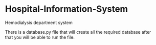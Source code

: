 # Hospital-Information-System
Hemodialysis department system

There is a database.py file that will create all the required database after that you will be able to run the file.
